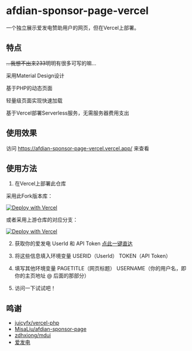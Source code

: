 # afdian-sponsor-page-vercel

一个独立展示爱发电赞助用户的网页，但在Vercel上部署。

## 特点

~~...我想不出来233~~明明有很多可写的嘛...

采用Material Design设计

基于PHP的动态页面

轻量级页面实现快速加载

基于Vercel部署Serverless服务，无需服务器费用支出

## 使用效果

访问 https://afdian-sponsor-page-vercel.vercel.app/ 来查看

## 使用方法

1. 在Vercel上部署此仓库

采用此Fork版本库：

[![Deploy with Vercel](https://vercel.com/button)](https://vercel.com/new/clone?repository-url=https%3A%2F%2Fgithub.com%2Flwd-temp%2Fafdian-sponsor-page-vercel%2Ftree%2Fvercel&env=USERID,TOKEN,PAGETITLE,USERNAME)

或者采用上游仓库的对应分支：

[![Deploy with Vercel](https://vercel.com/button)](https://vercel.com/new/clone?repository-url=https%3A%2F%2Fgithub.com%2FMisaLiu%2Fafdian-sponsor-page%2Ftree%2Fvercel&env=USERID,TOKEN,PAGETITLE,USERNAME)

2. 获取你的爱发电 UserId 和 API Token [点此一键直达](https://afdian.net/dashboard/dev)

3. 将这些信息填入环境变量 USERID（UserId） TOKEN（API Token）

4. 填写其他环境变量 PAGETITLE（网页标题） USERNAME（你的用户名，即你的主页地址 @ 后面的那部分）

5. 访问一下试试吧！

## 鸣谢
* [juicyfx/vercel-php](https://github.com/juicyfx/vercel-php)
* [MisaLiu/afdian-sponsor-page](https://github.com/MisaLiu/afdian-sponsor-page)
* [zdhxiong/mdui](https://github.com/zdhxiong/mdui)
* [爱发电](https://afdian.net)
